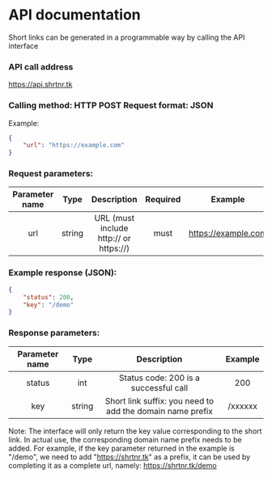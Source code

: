 # API documentation
Short links can be generated in a programmable way by calling the API interface

### API call address
https://api.shrtnr.tk

### Calling method: HTTP POST Request format: JSON
Example:
````json
{
	"url": "https://example.com"
}
````

### Request parameters:

|Parameter name|Type|Description|Required|Example|
| :----:| :----: | :----: | :----: | :----: |
| url | string | URL (must include http:// or https://) | must | https://example.com|

### Example response (JSON):

```json
{
	"status": 200,
	"key": "/demo"
}
```

### Response parameters:
|Parameter name|Type|Description|Example|
| :----:| :----: | :----: | :----: |
|status|int| Status code: 200 is a successful call |200|
|key|string| Short link suffix: you need to add the domain name prefix|/xxxxxx|

Note: The interface will only return the key value corresponding to the short link. In actual use, the corresponding domain name prefix needs to be added. For example, if the key parameter returned in the example is "/demo", we need to add "https://shrtnr.tk" as a prefix, it can be used by completing it as a complete url, namely: https://shrtnr.tk/demo
